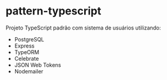 # pattern-typescript

Projeto TypeScript padrão com sistema de usuários utilizando:

* PostgreSQL
* Express
* TypeORM
* Celebrate
* JSON Web Tokens
* Nodemailer
